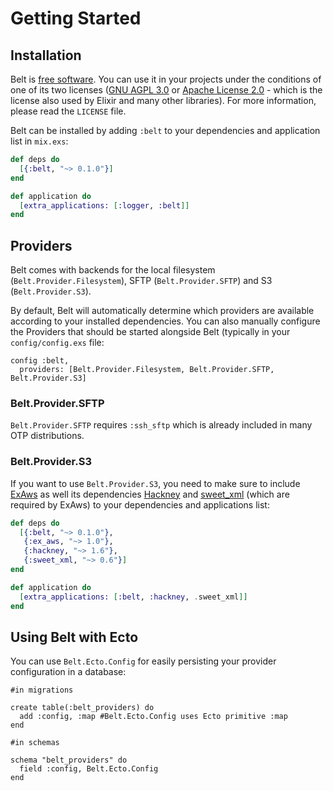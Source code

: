 # Getting Started

## Installation
Belt is [free software](https://www.fsf.org/about/what-is-free-software). You can use it in your projects under the conditions of one of its two licenses ([GNU AGPL 3.0](https://www.gnu.org/licenses/agpl-3.0.en.html) or [Apache License 2.0](https://www.apache.org/licenses/LICENSE-2.0.html) - which is the license also used by Elixir and many other libraries). For more information, please read the `LICENSE` file.

Belt can be installed by adding `:belt` to your dependencies and application
list in `mix.exs`:

```elixir
def deps do
  [{:belt, "~> 0.1.0"}]
end

def application do
  [extra_applications: [:logger, :belt]]
end
```
## Providers
Belt comes with backends for the local filesystem (`Belt.Provider.Filesystem`), SFTP (`Belt.Provider.SFTP`) and S3 (`Belt.Provider.S3`).

By default, Belt will automatically determine which providers are available according to your installed dependencies. You can also manually configure the Providers that should be started alongside Belt (typically in your `config/config.exs` file:
```
config :belt,
  providers: [Belt.Provider.Filesystem, Belt.Provider.SFTP, Belt.Provider.S3]
```

### Belt.Provider.SFTP
`Belt.Provider.SFTP` requires `:ssh_sftp` which is already included in many OTP distributions.

### Belt.Provider.S3
If you want to use `Belt.Provider.S3`, you need to make sure to include [ExAws](https://github.com/CargoSense/ex_aws) as well its dependencies [Hackney](https://hex.pm/packages/hackney) and [sweet_xml](https://hex.pm/packages/sweet_xml) (which are required by ExAws) to your dependencies and applications list:
```elixir
def deps do
  [{:belt, "~> 0.1.0"},
   {:ex_aws, "~> 1.0"},
   {:hackney, "~> 1.6"},
   {:sweet_xml, "~> 0.6"}]
end

def application do
  [extra_applications: [:belt, :hackney, .sweet_xml]]
end
```

## Using Belt with Ecto
You can use `Belt.Ecto.Config` for easily persisting your provider configuration in a database:
```
#in migrations

create table(:belt_providers) do
  add :config, :map #Belt.Ecto.Config uses Ecto primitive :map
end
```
```
#in schemas

schema "belt_providers" do
  field :config, Belt.Ecto.Config
end
```

